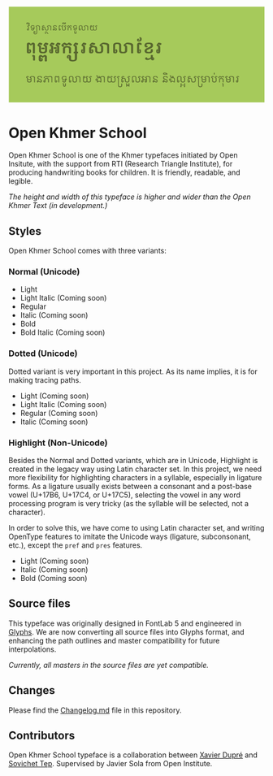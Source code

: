 ![Open Khmer School](images/cover.png)

# Open Khmer School

Open Khmer School is one of the Khmer typefaces initiated by Open Insitute, with the support from RTI (Research Triangle Institute), for producing handwriting books for children. It is friendly, readable, and legible.

*The height and width of this typeface is higher and wider than the Open Khmer Text (in development.)*

## Styles

Open Khmer School comes with three variants:

### Normal (Unicode)
* Light
* Light Italic (Coming soon)
* Regular
* Italic (Coming soon)
* Bold
* Bold Italic (Coming soon)

### Dotted (Unicode)
Dotted variant is very important in this project. As its name implies, it is for making tracing paths.

* Light (Coming soon)
* Light Italic (Coming soon)
* Regular (Coming soon)
* Italic (Coming soon)

### Highlight (Non-Unicode)
Besides the Normal and Dotted variants, which are in Unicode, Highlight is created in the legacy way using Latin character set. In this project, we need more flexibility for highlighting characters in a syllable, especially in ligature forms. As a ligature usually exists between a consonant and a post-base vowel (U+17B6, U+17C4, or U+17C5), selecting the vowel in any word processing program is very tricky (as the syllable will be selected, not a character).

In order to solve this, we have come to using Latin character set, and writing OpenType features to imitate the Unicode ways (ligature, subconsonant, etc.), except the `pref` and `pres` features.

* Light (Coming soon)
* Italic (Coming soon)
* Bold (Coming soon)

## Source files

This typeface was originally designed in FontLab 5 and engineered in [Glyphs](https://glyphsapp.com). We are now converting all source files into Glyphs format, and enhancing the path outlines and master compatibility for future interpolations.

*Currently, all masters in the source files are yet compatible.*

## Changes

Please find the [Changelog.md](Changelog.md) file in this repository.

## Contributors

Open Khmer School typeface is a collaboration between [Xavier Dupré](https://xavierdupre.com) and [Sovichet Tep](https://romneatype.com). Supervised by Javier Sola from Open Institute.